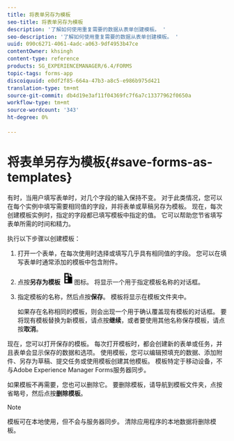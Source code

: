 ```yaml
---
title: 将表单另存为模板
seo-title: 将表单另存为模板
description: '了解如何使用重复需要的数据从表单创建模板。 '
seo-description: '了解如何使用重复需要的数据从表单创建模板。 '
uuid: 090c6271-4061-4adc-a063-9df4953b47ce
contentOwner: khsingh
content-type: reference
products: SG_EXPERIENCEMANAGER/6.4/FORMS
topic-tags: forms-app
discoiquuid: e0df2f85-664a-47b3-a8c5-e986b975d421
translation-type: tm+mt
source-git-commit: db4d19e3af11f04369fc7f6a7c13377962f0650a
workflow-type: tm+mt
source-wordcount: '343'
ht-degree: 0%

---
```



# 将表单另存为模板{#save-forms-as-templates}

有时，当用户填写表单时，对几个字段的输入保持不变。 对于此类情况，您可以在每个实例中填写需要相同值的字段，并将表单或草稿另存为模板。 现在，每次创建模板实例时，指定的字段都已填写模板中指定的值。 它可以帮助您节省填写表单所需的时间和精力。

执行以下步骤以创建模板：

1. 打开一个表单，在每次使用时选择或填写几乎具有相同值的字段。 您可以在填写表单时通常添加的模板中包含附件。
1. 点按&#x200B;**另存为模板** ![save_as_template](assets/save_as_template.png)图标。 将显示一个用于指定模板名称的对话框。
1. 指定模板的名称，然后点按&#x200B;**保存**。 模板将显示在模板文件夹中。

   如果存在名称相同的模板，则会出现一个用于确认覆盖现有模板的对话框。 要将现有模板替换为新模板，请点按&#x200B;**继续**，或者要使用其他名称保存模板，请点按&#x200B;**取消**。

现在，您可以打开保存的模板。 每次打开模板时，都会创建新的表单或任务，并且表单会显示保存的数据和选项。 使用模板，您可以编辑预填充的数据、添加附件、另存为草稿、提交任务或使用模板创建其他模板。 模板特定于移动设备，不与Adobe Experience Manager Forms服务器同步。

如果模板不再需要，您也可以删除它。 要删除模板，请导航到模板文件夹，点按省略号，然后点按&#x200B;**删除模板**。

>[!NOTE]
>
>模板可在本地使用，但不会与服务器同步。 清除应用程序的本地数据将删除模板。


